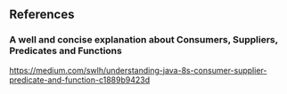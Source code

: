 




## References

### A well and concise explanation about Consumers, Suppliers, Predicates and Functions
https://medium.com/swlh/understanding-java-8s-consumer-supplier-predicate-and-function-c1889b9423d


